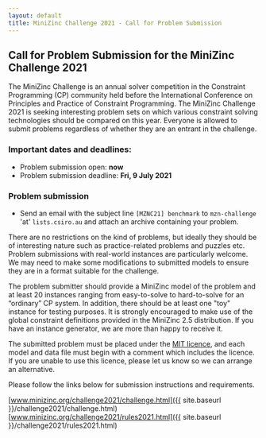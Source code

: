 ```yaml
---
layout: default
title: MiniZinc Challenge 2021 - Call for Problem Submission
---
```


## Call for Problem Submission for the MiniZinc Challenge 2021

The MiniZinc Challenge is an annual solver competition in the Constraint Programming (CP) community
held before the International Conference on Principles and Practice of Constraint Programming. 
The MiniZinc Challenge 2021 is seeking interesting problem sets on which various constraint solving 
technologies should be compared on this year. Everyone is allowed to submit problems regardless of 
whether they are an entrant in the challenge.

### Important dates and deadlines:

*   Problem submission open: **now**
*   Problem submission deadline: **Fri, 9 July 2021**

### Problem submission

*   Send an email with the subject line `[MZNC21] benchmark` to `mzn-challenge` 'at' `lists.csiro.au` and attach an
    archive containing your problem.

There are no restrictions on the kind of problems, but ideally they should be of interesting nature
such as practice-related problems and puzzles etc. Problem submissions with real-world instances are
particularly welcome. We may need to make some modifications to submitted models to ensure they
are in a format suitable for the challenge.

The problem submitter should provide a MiniZinc model of the problem and at least 20 instances ranging
from easy-to-solve to hard-to-solve for an “ordinary” CP system. In addition, there should be at
least one "toy" instance for testing purposes. It is strongly encouraged to make use of the global
constraint definitions provided in the MiniZinc 2.5 distribution. If you have an instance generator,
we are more than happy to receive it.

The submitted problem must be placed under the
[MIT licence](https://opensource.org/licenses/MIT), and each model and data file must begin with a
comment which includes the licence. If you are unable to use this licence, please let us know so
we can arrange an alternative.

Please follow the links below for submission instructions and
requirements.

[www.minizinc.org/challenge2021/challenge.html]({{ site.baseurl }}/challenge2021/challenge.html)  
[www.minizinc.org/challenge2021/rules2021.html]({{ site.baseurl }}/challenge2021/rules2021.html)
